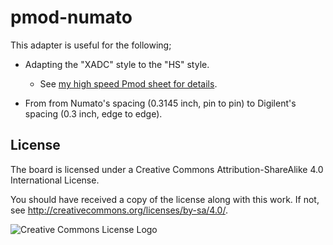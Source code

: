 # pmod-numato

This adapter is useful for the following;

 * Adapting the "XADC" style to the "HS" style.
    - See [my high speed Pmod sheet for details](https://docs.google.com/spreadsheets/d/1D-GboyrP57VVpejQzEm0P1WEORo1LAIt92hk1bZGEoo/edit#gid=725118408).

 * From from Numato's spacing (0.3145 inch, pin to pin) to
   Digilent's spacing (0.3 inch, edge to edge).


## License

The board is licensed under a
Creative Commons Attribution-ShareAlike 4.0 International License.

You should have received a copy of the license along with this
work.  If not, see <http://creativecommons.org/licenses/by-sa/4.0/>.

![Creative Commons License Logo](https://i.creativecommons.org/l/by-sa/4.0/88x31.png)

